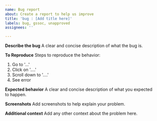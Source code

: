 ```yaml
---
name: Bug report
about: Create a report to help us improve
title: 'bug : [Add title here]'
labels: bug, gssoc, unapproved
assignees: ''

---
```


<!-- Do not remove this template !, make the changes in the template itself --> 



**Describe the bug**
A clear and concise description of what the bug is.

**To Reproduce**
Steps to reproduce the behavior:
1. Go to '...'
2. Click on '....'
3. Scroll down to '....'
4. See error

**Expected behavior**
A clear and concise description of what you expected to happen.

**Screenshots**
Add screenshots to help explain your problem.


**Additional context**
Add any other context about the problem here.
